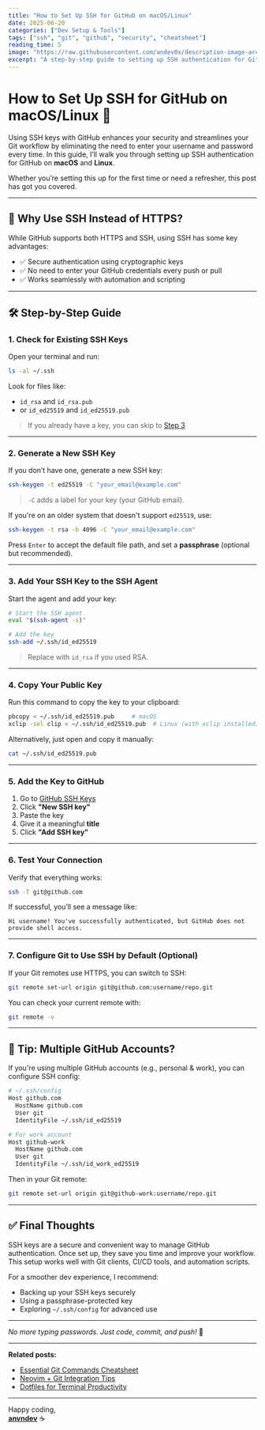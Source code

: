 ```yaml
---
title: "How to Set Up SSH for GitHub on macOS/Linux"
date: 2025-06-20
categories: ["Dev Setup & Tools"]
tags: ["ssh", "git", "github", "security", "cheatsheet"]
reading_time: 5
image: "https://raw.githubusercontent.com/andev0x/description-image-archive/45c20a891cfc1a934ad645bc11288c652aa93736/initdotbug/p2.png"
excerpt: "A step-by-step guide to setting up SSH authentication for GitHub on macOS and Linux. Secure your Git workflow and say goodbye to typing passwords."
---
```


# How to Set Up SSH for GitHub on macOS/Linux 🔐

Using SSH keys with GitHub enhances your security and streamlines your Git workflow by eliminating the need to enter your username and password every time. In this guide, I’ll walk you through setting up SSH authentication for GitHub on **macOS** and **Linux**.

Whether you’re setting this up for the first time or need a refresher, this post has got you covered.

---

## 🔧 Why Use SSH Instead of HTTPS?

While GitHub supports both HTTPS and SSH, using SSH has some key advantages:

- ✅ Secure authentication using cryptographic keys
- ✅ No need to enter your GitHub credentials every push or pull
- ✅ Works seamlessly with automation and scripting

---

## 🛠️ Step-by-Step Guide

### 1. **Check for Existing SSH Keys**

Open your terminal and run:

```bash
ls -al ~/.ssh
```

Look for files like:

- `id_rsa` and `id_rsa.pub`
- or `id_ed25519` and `id_ed25519.pub`

> If you already have a key, you can skip to [Step 3](#3-add-your-ssh-key-to-the-ssh-agent)

---

### 2. **Generate a New SSH Key**

If you don’t have one, generate a new SSH key:

```bash
ssh-keygen -t ed25519 -C "your_email@example.com"
```

> `-C` adds a label for your key (your GitHub email).

If you're on an older system that doesn't support `ed25519`, use:

```bash
ssh-keygen -t rsa -b 4096 -C "your_email@example.com"
```

Press `Enter` to accept the default file path, and set a **passphrase** (optional but recommended).

---

### 3. **Add Your SSH Key to the SSH Agent**

Start the agent and add your key:

```bash
# Start the SSH agent
eval "$(ssh-agent -s)"

# Add the key
ssh-add ~/.ssh/id_ed25519
```

> Replace with `id_rsa` if you used RSA.

---

### 4. **Copy Your Public Key**

Run this command to copy the key to your clipboard:

```bash
pbcopy < ~/.ssh/id_ed25519.pub     # macOS
xclip -sel clip < ~/.ssh/id_ed25519.pub  # Linux (with xclip installed)
```

Alternatively, just open and copy it manually:

```bash
cat ~/.ssh/id_ed25519.pub
```

---

### 5. **Add the Key to GitHub**

1. Go to [GitHub SSH Keys](https://github.com/settings/keys)
2. Click **"New SSH key"**
3. Paste the key
4. Give it a meaningful **title**
5. Click **"Add SSH key"**

---

### 6. **Test Your Connection**

Verify that everything works:

```bash
ssh -T git@github.com
```

If successful, you’ll see a message like:

```
Hi username! You've successfully authenticated, but GitHub does not provide shell access.
```

---

### 7. **Configure Git to Use SSH by Default (Optional)**

If your Git remotes use HTTPS, you can switch to SSH:

```bash
git remote set-url origin git@github.com:username/repo.git
```

You can check your current remote with:

```bash
git remote -v
```

---

## 🧠 Tip: Multiple GitHub Accounts?

If you're using multiple GitHub accounts (e.g., personal & work), you can configure SSH config:

```bash
# ~/.ssh/config
Host github.com
  HostName github.com
  User git
  IdentityFile ~/.ssh/id_ed25519

# For work account
Host github-work
  HostName github.com
  User git
  IdentityFile ~/.ssh/id_work_ed25519
```

Then in your Git remote:

```bash
git remote set-url origin git@github-work:username/repo.git
```

---

## ✅ Final Thoughts

SSH keys are a secure and convenient way to manage GitHub authentication. Once set up, they save you time and improve your workflow. This setup works well with Git clients, CI/CD tools, and automation scripts.

For a smoother dev experience, I recommend:

- Backing up your SSH keys securely
- Using a passphrase-protected key
- Exploring `~/.ssh/config` for advanced use

---

*No more typing passwords. Just code, commit, and push!* 🚀

---

**Related posts:**

- [Essential Git Commands Cheatsheet](../cheatsheets/git-commands)
- [Neovim + Git Integration Tips](../dev-setup/neovim-git)
- [Dotfiles for Terminal Productivity](../tools/dotfiles-setup)

---

Happy coding,  
**[anvndev](https://github.com/anvndev)** ☕  
